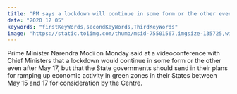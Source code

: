 ```yaml
---
title: "PM says a lockdown will continue in some form or the other even after May 17"
date: "2020 12 05"
keywords: "firstKeyWords,secondKeyWords,ThirdKeyWords"
image: "https://static.toiimg.com/thumb/msid-75501567,imgsize-135725,width-400,resizemode-4/75501567.jpg"
---
```


Prime Minister Narendra Modi on Monday said at a videoconference with Chief Ministers that a lockdown would continue in some form or the other even after May 17, but that the State governments should send in their plans for ramping up economic activity in green zones in their States between May 15 and 17 for consideration by the Centre.
